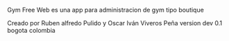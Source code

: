 Gym Free Web es una app para administracion de gym tipo boutique

Creado por Ruben alfredo Pulido y Oscar Iván Viveros Peña
version dev 0.1 bogota colombia

